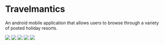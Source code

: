 # Travelmantics

An android mobile application that allows users to browse through a variety of posted holiday resorts.

![](https://github.com/PhenaMwema/Travelmantics/blob/master/screenshots/Screenshot_20190804-221619.jpg)
![](https://github.com/PhenaMwema/Travelmantics/blob/master/screenshots/Screenshot_20190804-234233.jpg)
![](https://github.com/PhenaMwema/Travelmantics/blob/master/screenshots/Screenshot_20190804-234242.jpg)
![](https://github.com/PhenaMwema/Travelmantics/blob/master/screenshots/Screenshot_20190804-234251.jpg)
![](https://github.com/PhenaMwema/Travelmantics/blob/master/screenshots/Screenshot_20190804-234330.jpg)
